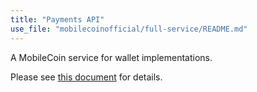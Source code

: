 ```yaml
---
title: "Payments API"
use_file: "mobilecoinofficial/full-service/README.md"
---
```

A MobileCoin service for wallet implementations.

Please see [this document](https://github.com/mobilecoinofficial/full-service/blob/main/README.md) for details.
